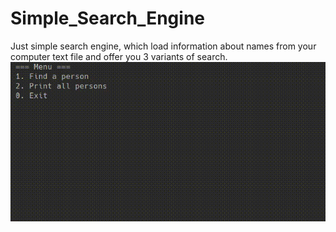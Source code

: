 # Simple_Search_Engine
Just simple search engine, which load information about names from your computer text file and offer you 3 variants of search.
![](demonstration.gif)
